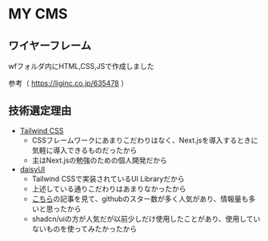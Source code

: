 # MY CMS

## ワイヤーフレーム

wfフォルダ内にHTML,CSS,JSで作成しました

参考（ https://liginc.co.jp/635478 ）

## 技術選定理由

- [Tailwind CSS](https://tailwindcss.com/)
  - CSSフレームワークにあまりこだわりはなく、Next.jsを導入するときに気軽に導入できるものだったから
  - 主はNext.jsの勉強のための個人開発だから
- [daisyUI](https://daisyui.com/)
  - Tailwind CSSで実装されているUI Libraryだから
  - 上述している通りこだわりはあまりなかったから
  - [こちら](https://zenn.dev/hatappo/articles/ae727f25a599b3)の記事を見て、githubのスター数が多く人気があり、情報量も多いと思ったから
  - shadcn/uiの方が人気だが以前少しだけ使用したことがあり、使用していないものを使ってみたかったから
